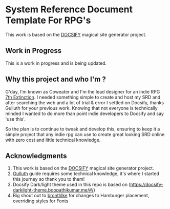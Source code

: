 # System Reference Document Template For RPG's

This work is based on the [DOCSIFY](https://docsify.js.org/) magical site generator project.


## Work in Progress

This is a work in progress and is being updated.


## Why this project and who I'm ?

G'day, I'm known as Coweater and I'm the lead designer for an indie RPG [7th Extinction](https:7thExtinctionrpg.com). I needed something simple to create and host my SRD and after searching the web and a lot of trial & error I settled on Docsify, thanks Gulluth for your previous work. Knowing that not everyone is technically minded I wanted to do more than point indie developers to Docsify and say 'use this'.

So the plan is to continue to tweak and develop this, ensuring to keep it a simple project that any indie rpg can use to create great looking SRD online with zero cost and little technical knowledge. 


## Acknowledgments 

1. This work is based on the [DOCSIFY](https://docsify.js.org/) magical site generator project.
2. [Gulluth](https://gist.github.com/Gulluth) guide requires some technical knowledge, it's where I started this journey so thank you to them!
3. Docsify Dark/light theme used in this repo is based on (https://docsify-darklight-theme.boopathikumar.me/#/)
4. Big shout out to [bronthlke](https://github.com/bronthulke) for changes to Hamburger placement, overriding styles for Fonts



